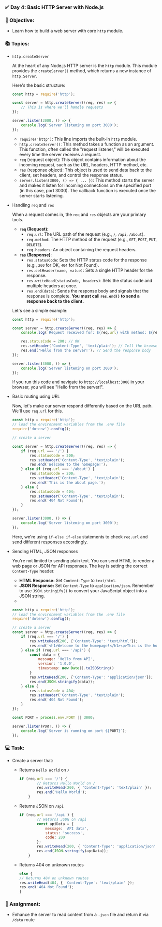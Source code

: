 ### ✅ **Day 4: Basic HTTP Server with Node.js**

### 🎯 Objective:

- Learn how to build a web server with core `http` module.

### 📚 Topics:

- `http.createServer`
    
    At the heart of any Node.js HTTP server is the `http` module. This module provides the `createServer()` method, which returns a new instance of `http.Server`.
    
    Here's the basic structure:
    
    ```jsx
    const http = require('http');
    
    const server = http.createServer((req, res) => {
        // This is where we'll handle requests
    });
    
    server.listen(3000, () => {
        console.log('Server listening on port 3000');
    });
    ```
    
    - `require('http')`: This line imports the built-in `http` module.
    - `http.createServer()`: This method takes a function as an argument. This function, often called the "request listener," will be executed every time the server receives a request.
    - `req` (request object): This object contains information about the incoming request, such as the URL, headers, HTTP method, etc.
    - `res` (response object): This object is used to send data back to the client, set headers, and control the response status.
    - `server.listen(3000, () => { ... })`: This method starts the server and makes it listen for incoming connections on the specified port (in this case, port 3000). The callback function is executed once the server starts listening.
- Handling `req` and `res`
    
    When a request comes in, the `req` and `res` objects are your primary tools.
    
    - **`req` (Request)**:
        - `req.url`: The URL path of the request (e.g., `/`, `/api`, `/about`).
        - `req.method`: The HTTP method of the request (e.g., `GET`, `POST`, `PUT`, `DELETE`).
        - `req.headers`: An object containing the request headers.
    - **`res` (Response)**:
        - `res.statusCode`: Sets the HTTP status code for the response (e.g., `200` for OK, `404` for Not Found).
        - `res.setHeader(name, value)`: Sets a single HTTP header for the response.
        - `res.writeHead(statusCode, headers)`: Sets the status code and multiple headers at once.
        - `res.end(data)`: Sends the response body and signals that the response is complete. **You must call `res.end()` to send a response back to the client.**
    
    Let's see a simple example:
    
    ```jsx
    const http = require('http');
    
    const server = http.createServer((req, res) => {
        console.log(`Request received for: ${req.url} with method: ${req.method}`);
    
        res.statusCode = 200; // OK
        res.setHeader('Content-Type', 'text/plain'); // Tell the browser we're sending plain text
        res.end('Hello from the server!'); // Send the response body
    });
    
    server.listen(3000, () => {
        console.log('Server listening on port 3000');
    });
    ```
    
    If you run this code and navigate to `http://localhost:3000` in your browser, you will see "Hello from the server!".
    
- Basic routing using URL
    
    Now, let's make our server respond differently based on the URL path. We'll use `req.url` for this.
    
    ```jsx
    const http = require('http');
    // load the environment variables from the .env file
    require('dotenv').config();
    
    // create a server
    
    const server = http.createServer((req, res) => {
        if (req.url === '/') {
            res.statusCode = 200;
            res.setHeader('Content-Type', 'text/plain');
            res.end('Welcome to the homepage!');
        } else if (req.url === '/about') {
            res.statusCode = 200;
            res.setHeader('Content-Type', 'text/plain');
            res.end('This is the about page.');
        } else {
            res.statusCode = 404;
            res.setHeader('Content-Type', 'text/plain');
            res.end('404 Not Found');
        }
    });
    
    server.listen(3000, () => {
        console.log('Server listening on port 3000');
    });
    ```
    
    Here, we're using `if-else if-else` statements to check `req.url` and send different responses accordingly.
    
- Sending HTML, JSON responses
    
    You're not limited to sending plain text. You can send HTML to render a web page or JSON for API responses. The key is setting the correct `Content-Type` header.
    
    - **HTML Response:** Set `Content-Type` to `text/html`.
    - **JSON Response:** Set `Content-Type` to `application/json`. Remember to use `JSON.stringify()` to convert your JavaScript object into a JSON string.
    - 
    
    ```jsx
    const http = require('http');
    // load the environment variables from the .env file
    require('dotenv').config();
    
    // create a server
    const server = http.createServer((req, res) => {
        if (req.url === '/') {
            res.writeHead(200, {'Content-Type': 'text/html'});
            res.end('<h1>Welcome to the homepage!</h1><p>This is the homepage of the website.</p>');
        } else if (req.url === '/api') {
            const data = {
                message: 'Hello from API', 
                version: '1.0.0',
                timestamp: new Date().toISOString()
            }
            res.writeHead(200, {'Content-Type': 'application/json'});
            res.end(JSON.stringify(data));
        } else {
            res.statusCode = 404;
            res.setHeader('Content-Type', 'text/plain');
            res.end('404 Not Found');
        }
    });
    
    const PORT = process.env.PORT || 3000;
    
    server.listen(PORT, () => {
        console.log(`Server is running on port ${PORT}`);
    });
    ```
    

### 💻 Task:

- Create a server that:
    - Returns `Hello World` on `/`
        
        ```jsx
        if (req.url === '/') {
                // Returns Hello World on /
                res.writeHead(200, { 'Content-Type': 'text/plain' });
                res.end('Hello World');
            } 
        ```
        
    - Returns JSON on `/api`
        
        ```jsx
        if (req.url === '/api') {
                // Returns JSON on /api
                const apiData = {
                    message: 'API data',
                    status: 'success',
                    code: 200
                };
                res.writeHead(200, { 'Content-Type': 'application/json' });
                res.end(JSON.stringify(apiData));
            }
        ```
        
    - Returns 404 on unknown routes
        
        ```jsx
        else {
        // Returns 404 on unknown routes
        res.writeHead(404, { 'Content-Type': 'text/plain' });
        res.end('404 Not Found');
        }
        ```
        

### 🔁 Assignment:

- Enhance the server to read content from a `.json` file and return it via `/data` route